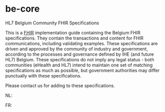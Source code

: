 # be-core
HL7 Belgium Community FHIR Specifications

This is a [FHIR](http://hl7.org/fhir) implementation guide containing the Belgium FHIR specifications. They contain the transactions and content for FHIR communications, including validating examples.
These specifications are driven and approved by the community of industry and government, according to the processes and governance defined by IHE (and future HL7) Belgium. 
These specifications do not imply any legal status - both communities (eHealth and HL7) intend to maintain one set of matching specifications as much as possible, but government authorities may differ punctually with these specifications.

Please contact us for adding to these specifications.


NL:



FR:
